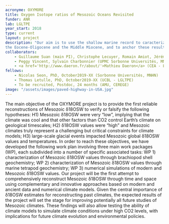 ```yaml
---
acronyme: OXYMORE
title: Oxygen Isotope ratios of Mesozoic Oceans Revisited 
funder: ANR
lab: LGLTPE
year_start: 2018
type: current
layout: project
description: "Our aim is to use the shallow marine record to caracterize coastal environmental changes occuring accross the two main climatic transition of the last 40 Myrs, 
the Eocene-Oligocene and the Middle Miocene, and to anchor these results to global signal using the Earth System model IPSL-CM5A2"
collaborators:
    - Guillaume Suan (main PI), Christophe Lecuyer, Romain Amiot, Jérémy Martin (LGLTPE - U. Lyon)
    - Peggy Vincent, Sylvain Charbonnier (UPMC Sorbonne Universités, MNHN)
    - <a href='http://www.daeron.fr/about/'>Mathieu Daeron</a> (CEA - LSCE)
fellows: 
    - Nicolas Seon, PhD, October2019-XX (Sorbonne Universités, MNHN)
    - Thomas Letulle, PhD, October2019-XX (UCBL - LGLTPE)
    - To be recruited, Postdoc, 24 months (AMU, CEREGE)
image: "/assets/images/paved-highway-in-USA.jpg"
---
```


The main objective of the OXYMORE project is to provide the first reliable reconstructions of Mesozoic
δ18OSW to verify or falsify the following hypotheses:
H1) Mesozoic δ18OSW were very “low”, implying that the climate was cool and that other factors than CO2
control Earth’s climate on geological timescales;
H2) δ18OSW values were “high” and Mesozoic climates truly represent a challenging but critical constraints
for climate models;
H3) large-scale glacial events impacted Mesozoic global δ18OSW values and temperatures.
In order to reach these objectives, we have developed the following work plan involving three main work
packages (WP), each subdivided into a number of specific associated tasks:
WP 1) characterization of Mesozoic δ18OSW values through brachiopod shell geochemistry;
WP 2) characterization of Mesozoic δ18OSW values through marine tetrapod geochemistry;
WP 3) numerical simulations of modern and Mesozoic δ18OSW values.
Our project will be the first attempt to comprehensively reconstruct Mesozoic δ18OSW through time and
space using complementary and innovative approaches based on modern and ancient data and numerical
climate models. Given the central importance of δ18OSW estimates for reconstructing past climates, the
expected results of the project will set the stage for improving potentially all future studies of Mesozoic
climates. These findings will also allow testing the ability of climate models to simulate climate conditions
under high CO2 levels, with implications for future climate evolution and environmental policies.

